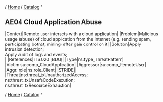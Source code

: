/ [Home](/acctp/) / [Catalog](/acctp/catalog/) /

## AE04 Cloud Application Abuse

|Context|Remote user interacts with a cloud application|
|Problem|Malicious usage (abuse) of cloud application from the Internet (e.g. sending spam, participating botnet, mining) after gain control on it|
|Solution|Apply intrusion detection;<br /> Apply audit of logs and events;<br />|
|References|TIS.020 [BDU]|
|Type|ns:type_ThreatPattern|
|Victim|su:comp_CloudApplication|
|Aggressor|su:comp_RemoteUser|
|Aggr. role|ns:role_Client|
|STRIDE||
|Threat|ns:threat_txUnauthorizedAccess;<br /> ns:threat_txUnsafeCodeExecution;<br /> ns:threat_txResourceExhaustion|

/ [Home](/acctp/) / [Catalog](/acctp/catalog/) /
